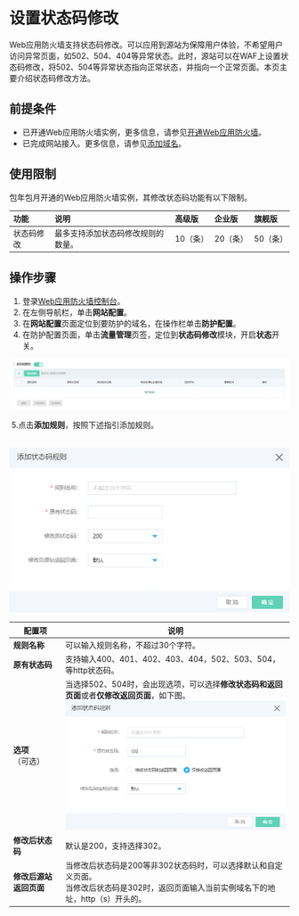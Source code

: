 # 设置状态码修改

Web应用防火墙支持状态码修改。可以应用到源站为保障用户体验，不希望用户访问异常页面，如502、504、404等异常状态。此时，源站可以在WAF上设置状态码修改，将502、504等异常状态指向正常状态，并指向一个正常页面。本页主要介绍状态码修改方法。

## 前提条件

- 已开通Web应用防火墙实例，更多信息，请参见[开通Web应用防火墙](https://docs.jdcloud.com/cn/web-application-firewall/purchase-process)。
- 已完成网站接入。更多信息，请参见[添加域名](https://docs.jdcloud.com/cn/web-application-firewall/step-1)。

## 使用限制

包年包月开通的Web应用防火墙实例，其修改状态码功能有以下限制。

| 功能       | 说明                               | 高级版   | 企业版   | 旗舰版   |
| :--------- | :--------------------------------- | :------- | :------- | :------- |
| 状态码修改 | 最多支持添加状态码修改规则的数量。 | 10（条） | 20（条） | 50（条） |

## 操作步骤

1. 登录[Web应用防火墙控制台](https://cloudwaf-console.jdcloud.com/overview/business)。
2. 在左侧导航栏，单击**网站配置**。
3. 在**网站配置**页面定位到要防护的域名，在操作栏单击**防护配置**。
4. 在防护配置页面，单击**流量管理**页签，定位到**状态码修改**模块，开启**状态**开关。

![image](../../../../../image/WAF/protect-configure/46.Status-Code-Modify.png)

​	5.点击**添加规则**，按照下述指引添加规则。

​	![image](../../../../../image/WAF/protect-configure/47.Status-Code-Modify-Add-rule.png)

| 配置项                 | 说明                                                         |
| ---------------------- | ------------------------------------------------------------ |
| **规则名称**           | 可以输入规则名称，不超过30个字符。                           |
| **原有状态码**         | 支持输入400、401、402、403、404，502、503、504，等http状态码。 |
| **选项**（可选）       | 当选择502、504时，会出现选项，可以选择**修改状态码和返回页面**或者**仅修改返回页面**，如下图。<br />![image](../../../../../image/WAF/protect-configure/49.Status-Code-Modify-502.png) |
| **修改后状态码**       | 默认是200，支持选择302。                                     |
| **修改后源站返回页面** | 当修改后状态码是200等非302状态码时，可以选择默认和自定义页面。<br />当修改后状态码是302时，返回页面输入当前实例域名下的地址，http（s）开头的。 |